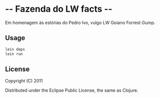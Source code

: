 # -- Fazenda do LW facts --

Em homenagem às estórias do Pedro Ivo, vulgo LW Goiano Forrest Gump.

## Usage

```bash
lein deps
lein run
```

## License

Copyright (C) 2011

Distributed under the Eclipse Public License, the same as Clojure.

